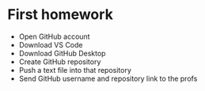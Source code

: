 # First homework
- Open GitHub account
- Download VS Code
- Download GitHub Desktop
- Create GitHub repository
- Push a text file into that repository
- Send GitHub username and repository link to the profs
